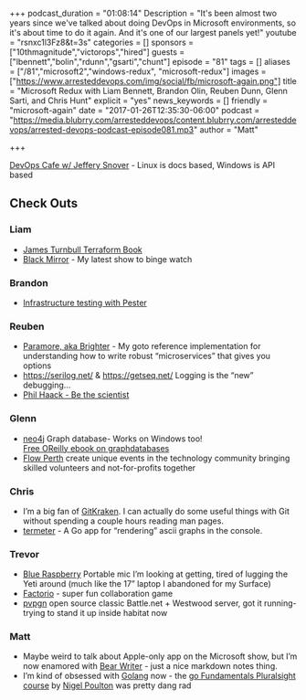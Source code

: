 +++
podcast_duration = "01:08:14"
Description = "It's been almost two years since we've talked about doing DevOps in Microsoft environments, so it's about time to do it again. And it's one of our largest panels yet!"
youtube = "rsnxc1l3Fz8&t=3s"
categories = []
sponsors = ["10thmagnitude","victorops","hired"]
guests = ["lbennett","bolin","rdunn","gsarti","chunt"]
episode = "81"
tags = []
aliases = ["/81","microsoft2","windows-redux", "microsoft-redux"]
images = ["https://www.arresteddevops.com/img/social/fb/microsoft-again.png"]
title = "Microsoft Redux with Liam Bennett, Brandon Olin, Reuben Dunn, Glenn Sarti, and Chris Hunt"
explicit = "yes"
news_keywords = []
friendly = "microsoft-again"
date = "2017-01-26T12:35:30-06:00"
podcast = "https://media.blubrry.com/arresteddevops/content.blubrry.com/arresteddevops/arrested-devops-podcast-episode081.mp3"
author = "Matt"

+++

[DevOps Cafe w/ Jeffery Snover](http://devopscafe.org/show/2012/11/27/devops-cafe-episode-36.html) - Linux is docs based, Windows is API based

## Check Outs

### Liam
- [James Turnbull Terraform Book](https://terraformbook.com)
- [Black Mirror](https://en.wikipedia.org/wiki/Black_Mirror) - My latest show to binge watch

### Brandon
- [Infrastructure testing with Pester](https://github.com/PowerShell/Operation-Validation-Framework)

### Reuben
- [Paramore, aka Brighter](https://github.com/iancooper/Paramore) - My goto reference implementation for understanding how to write robust “microservices” that gives you options
- https://serilog.net/ & https://getseq.net/ Logging is the “new” debugging...
- [Phil Haack - Be the scientist](https://github.com/github/Scientist.net)

### Glenn
- [neo4j](https://www.neo4j.com) Graph database- Works on Windows too!  
[Free OReilly ebook on graphdatabases](http://graphdatabases.com/)
- [Flow Perth](http://www.flowperth.org) create unique events in the technology community bringing skilled volunteers and not-for-profits together

### Chris
- I’m a big fan of [GitKraken](https://www.gitkraken.com/). I can actually do some useful things with Git without spending a couple hours reading man pages.
- [termeter](https://github.com/atsaki/termeter) - A Go app for “rendering” ascii graphs in the console.

### Trevor
- [Blue Raspberry](http://www.bluemic.com/products/raspberry/) Portable mic I’m looking at getting, tired of lugging the Yeti around (much like the 17” laptop I abandoned for my Surface)
- [Factorio](https://www.factorio.com/) - super fun collaboration game
- [pvpgn](https://github.com/pvpgn/pvpgn-server) open source classic Battle.net + Westwood server, got it running- trying to stand it up inside habitat now

### Matt
- Maybe weird to talk about Apple-only app on the Microsoft show, but I’m now enamored with [Bear Writer](http://www.bear-writer.com/) - just a nice markdown notes thing.
- I’m kind of obsessed with [Golang](https://golang.org/) now - the [go Fundamentals Pluralsight course](https://www.pluralsight.com/courses/go-fundamentals) by [Nigel Poulton](https://twitter.com/nigelpoulton?lang=en) was pretty dang rad
